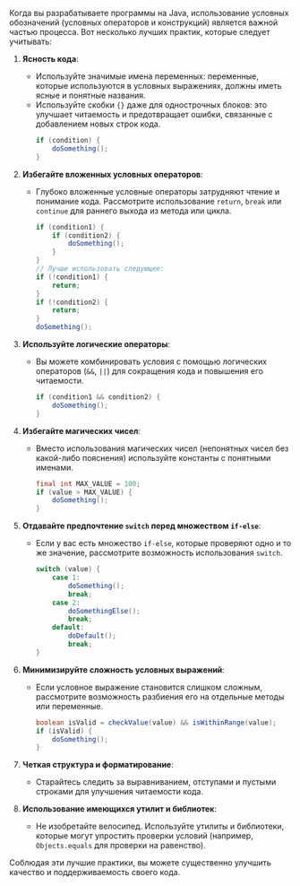 Когда вы разрабатываете программы на Java, использование условных обозначений (условных операторов и конструкций) является важной частью процесса. Вот несколько лучших практик, которые следует учитывать:

1. **Ясность кода**:
   - Используйте значимые имена переменных: переменные, которые используются в условных выражениях, должны иметь ясные и понятные названия.
   - Используйте скобки `{}` даже для однострочных блоков: это улучшает читаемость и предотвращает ошибки, связанные с добавлением новых строк кода.
     ```java
     if (condition) {
         doSomething();
     }
     ```

2. **Избегайте вложенных условных операторов**:
   - Глубоко вложенные условные операторы затрудняют чтение и понимание кода. Рассмотрите использование `return`, `break` или `continue` для раннего выхода из метода или цикла.
     ```java
     if (condition1) {
         if (condition2) {
             doSomething();
         }
     }
     // Лучше использовать следующее:
     if (!condition1) {
         return;
     }
     if (!condition2) {
         return;
     }
     doSomething();
     ```

3. **Используйте логические операторы**:
   - Вы можете комбинировать условия с помощью логических операторов (`&&`, `||`) для сокращения кода и повышения его читаемости.
     ```java
     if (condition1 && condition2) {
         doSomething();
     }
     ```

4. **Избегайте магических чисел**:
   - Вместо использования магических чисел (непонятных чисел без какой-либо пояснения) используйте константы с понятными именами.
     ```java
     final int MAX_VALUE = 100;
     if (value > MAX_VALUE) {
         doSomething();
     }
     ```

5. **Отдавайте предпочтение `switch` перед множеством `if-else`**:
   - Если у вас есть множество `if-else`, которые проверяют одно и то же значение, рассмотрите возможность использования `switch`.
     ```java
     switch (value) {
         case 1:
             doSomething();
             break;
         case 2:
             doSomethingElse();
             break;
         default:
             doDefault();
             break;
     }
     ```

6. **Минимизируйте сложность условных выражений**:
   - Если условное выражение становится слишком сложным, рассмотрите возможность разбиения его на отдельные методы или переменные.
     ```java
     boolean isValid = checkValue(value) && isWithinRange(value);
     if (isValid) {
         doSomething();
     }
     ```

7. **Четкая структура и форматирование**:
   - Старайтесь следить за выравниванием, отступами и пустыми строками для улучшения читаемости кода.

8. **Использование имеющихся утилит и библиотек**:
   - Не изобретайте велосипед. Используйте утилиты и библиотеки, которые могут упростить проверки условий (например, `Objects.equals` для проверки на равенство).

Соблюдая эти лучшие практики, вы можете существенно улучшить качество и поддерживаемость своего кода.